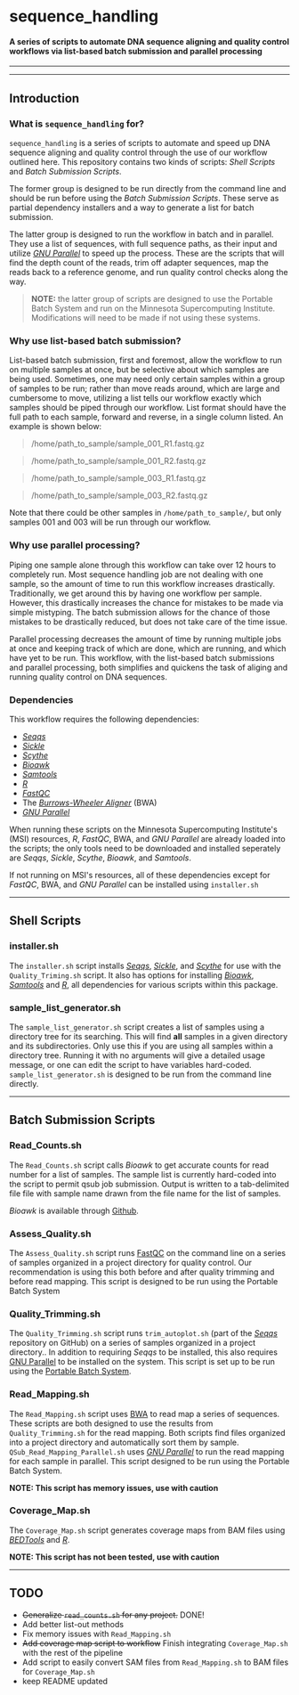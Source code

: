 # sequence_handling
#### A series of scripts to automate DNA sequence aligning and quality control workflows via list-based batch submission and parallel processing
___
___
## Introduction
### What is `sequence_handling` for?

`sequence_handling` is a series of scripts to automate and speed up DNA sequence aligning and quality control through the use of our workflow outlined here. This repository contains two kinds of scripts: *Shell Scripts* and *Batch Submission Scripts*.

The former group is designed to be run directly from the command line and should be run before using the *Batch Submission Scripts*. These serve as partial dependency installers and a way to generate a list for batch submission.

The latter group is designed to run the workflow in batch and in parallel. They use a list of sequences, with full sequence paths, as their input and utilize [_GNU Parallel_](http://www.gnu.org/software/parallel/) to speed up the process. These are the scripts that will find the depth count of the reads, trim off adapter sequences, map the reads back to a reference genome, and run quality control checks along the way.

> **NOTE:** the latter group of scripts are designed to use the Portable Batch System and run on the Minnesota Supercomputing Institute. Modifications will need to be made if not using these systems.

### Why use list-based batch submission?

List-based batch submission, first and foremost, allow the workflow to run on multiple samples at once, but be selective about which samples are being used. Sometimes, one may need only certain samples within a group of samples to be run; rather than move reads around, which are large and cumbersome to move, utilizing a list tells our workflow exactly which samples should be piped through our workflow. List format should have the full path to each sample, forward and reverse, in a single column listed. An example is shown below:

>/home/path\_to\_sample/sample\_001\_R1.fastq.gz

>/home/path\_to\_sample/sample\_001\_R2.fastq.gz

>/home/path\_to\_sample/sample\_003_R1.fastq.gz

>/home/path\_to\_sample/sample\_003\_R2.fastq.gz

Note that there could be other samples in `/home/path_to_sample/`, but only samples 001 and 003 will be run through our workflow.

### Why use parallel processing?

Piping one sample alone through this workflow can take over 12 hours to completely run. Most sequence handling job are not dealing with one sample, so the amount of time to run this workflow increases drastically. Traditionally, we get around this by having one workflow per sample. However, this drastically increases the chance for mistakes to be made via simple mistyping. The batch submission allows for the chance of those mistakes to be drastically reduced, but does not take care of the time issue.

Parallel processing decreases the amount of time by running multiple jobs at once and keeping track of which are done, which are running, and which have yet to be run. This workflow, with the list-based batch submissions and parallel processing, both simplifies and quickens the task of aliging and running quality control on DNA sequences.

### Dependencies

This workflow requires the following dependencies:

 - [_Seqqs_](https://github.com/morrelllab.seqqs)
 - [_Sickle_](https://github.com/vsbuffalo/sickle)
 - [_Scythe_](https://github.com/vsbuffalo/scythe)
 - [_Bioawk_](https://github.com/lh3/bioawk)
 - [_Samtools_](http://www.htslib.org/)
 - [_R_](http://www.htslib.org/)
 - [_FastQC_](http://www.bioinformatics.babraham.ac.uk/projects/fastqc/)
 - The [_Burrows-Wheeler Aligner_](http://bio-bwa.sourceforge.net/) (BWA)
 - [_GNU Parallel_](http://www.gnu.org/software/parallel/)

When running these scripts on the Minnesota Supercomputing Institute's (MSI) resources, _R_, _FastQC_, BWA, and _GNU Parallel_ are already loaded into the scripts; the only tools need to be downloaded and installed seperately are _Seqqs_, _Sickle_, _Scythe_, _Bioawk_, and _Samtools_.

If not running on MSI's resources, all of these dependencies except for _FastQC_, BWA, and _GNU Parallel_ can be installed using `installer.sh`
___

## Shell Scripts
### installer.sh
The `installer.sh` script installs [_Seqqs_](https://github.com/morrelllab.seqqs), [_Sickle_](https://github.com/vsbuffalo/sickle), and [_Scythe_](https://github.com/vsbuffalo/scythe) for use with the `Quality_Triming.sh` script. It also has options for installing [_Bioawk_](https://github.com/lh3/bioawk), [_Samtools_](http://www.htslib.org/) and [_R_](http://www.htslib.org/), all dependencies for various scripts within this package. 
### sample\_list_generator.sh
The `sample_list_generator.sh` script creates a list of samples using a directory tree for its searching. This will find **all** samples in a given directory and its subdirectories. Only use this if you are using all samples within a directory tree. Running it with no arguments will give a detailed usage message, or one can edit the script to have variables hard-coded. `sample_list_generator.sh` is designed to be run from the command line directly.
___

## Batch Submission Scripts
### Read_Counts.sh

The `Read_Counts.sh` script calls _Bioawk_ to get accurate counts for read number for a list of samples. The sample list is currently hard-coded into the script to permit qsub job submission. Output is written to a tab-delimited file file with sample name drawn from the file name for the list of samples.

_Bioawk_ is available through [Github](https://github.com/lh3/bioawk).

### Assess_Quality.sh
The `Assess_Quality.sh` script runs [FastQC](http://www.bioinformatics.babraham.ac.uk/projects/fastqc/) on the command line on a series of samples organized in a project directory for quality control. Our recommendation is using this both before and after quality trimming and before read mapping. This script is designed to be run using the Portable Batch System

### Quality\_Trimming.sh
The `Quality_Trimming.sh` script runs `trim_autoplot.sh` (part of the [_Seqqs_](https://github.com/morrelllab.seqqs) repository on GitHub) on a series of samples organized in a project directory.. In addition to requiring _Seqqs_ to be installed, this also requires [GNU Parallel](http://www.gnu.org/software/parallel/) to be installed on the system. This script is set up to be run using the [Portable Batch System](http://www.pbsworks.com/).


### Read\_Mapping.sh
The `Read_Mapping.sh` script uses [BWA](http://bio-bwa.sourceforge.net/) to read map a series of sequences. These scripts are both designed to use the results from `Quality_Trimming.sh` for the read mapping. Both scripts find files organized into a project directory and automatically sort them by sample. `QSub_Read_Mapping_Parallel.sh` uses [_GNU Parallel_](http://www.gnu.org/software/parallel/) to run the read mapping for each sample in parallel. This script designed to be run using the Portable Batch System.

**NOTE: This script has memory issues, use with caution**

### Coverage\_Map.sh
The `Coverage_Map.sh` script generates coverage maps from BAM files using [_BEDTools_](http://bedtools.readthedocs.org/en/latest/) and [_R_](http://www.htslib.org/).

**NOTE: This script has not been tested, use with caution**
___
## TODO

 - ~~Generalize `read_counts.sh` for any project.~~ DONE!
 - Add better list-out methods
 - Fix memory issues with `Read_Mapping.sh`
 -  ~~Add coverage map script to workflow~~ Finish integrating `Coverage_Map.sh` with the rest of the pipeline
 -  Add script to easily convert SAM files from `Read_Mapping.sh` to BAM files for `Coverage_Map.sh`
 - keep README updated
